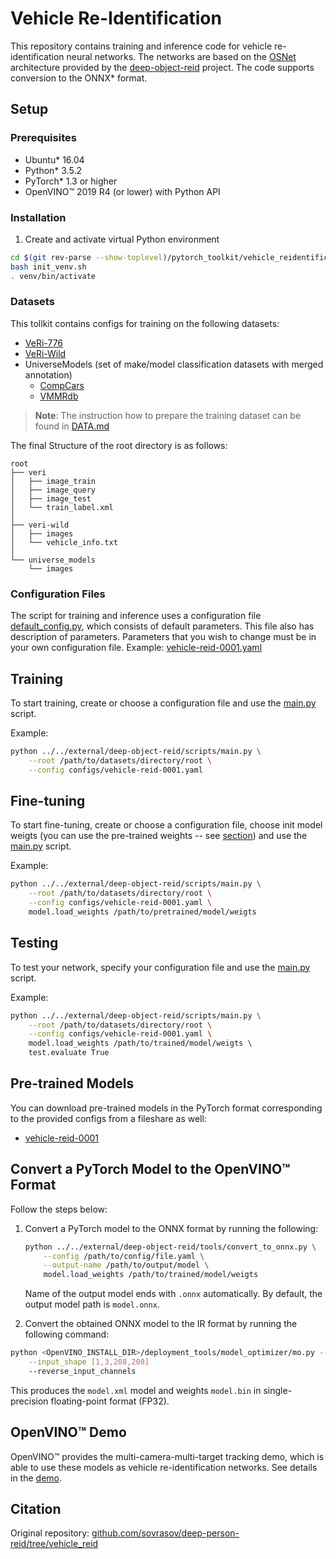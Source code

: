 # Vehicle Re-Identification

This repository contains training and inference code for vehicle re-identification neural networks. The networks are based on the [OSNet](https://arxiv.org/abs/1905.00953) architecture provided by the [deep-object-reid](https://github.com/opencv/deep-object-reid.git) project. The code supports conversion to the ONNX\* format.

## Setup

### Prerequisites

* Ubuntu\* 16.04
* Python\* 3.5.2
* PyTorch\* 1.3 or higher
* OpenVINO™ 2019 R4 (or lower) with Python API

### Installation

1. Create and activate virtual Python environment

```bash
cd $(git rev-parse --show-toplevel)/pytorch_toolkit/vehicle_reidentification
bash init_venv.sh
. venv/bin/activate
```

### Datasets

This tollkit contains configs for training on the following datasets:

* [VeRi-776](https://github.com/JDAI-CV/VeRidataset)
* [VeRi-Wild](https://github.com/PKU-IMRE/VERI-Wild)
* UniverseModels (set of make/model classification datasets with merged annotation)
  - [CompCars](http://mmlab.ie.cuhk.edu.hk/datasets/comp_cars/index.html)
  - [VMMRdb](https://github.com/faezetta/VMMRdb)

> **Note**: The instruction how to prepare the training dataset can be found in [DATA.md](DATA.md)

The final Structure of the root directory is as follows:

```
root
├── veri
│   ├── image_train
│   ├── image_query
│   ├── image_test
│   └── train_label.xml
│
├── veri-wild
│   ├── images
│   └── vehicle_info.txt
│
└── universe_models
    └── images
```

### Configuration Files

The script for training and inference uses a configuration file
[default_config.py](https://github.com/opencv/deep-object-reid/blob/ote/scripts/default_config.py), which consists of default parameters.
This file also has description of parameters.
Parameters that you wish to change must be in your own configuration file.
Example: [vehicle-reid-0001.yaml](configs/vehicle-reid-0001.yaml)

## Training

To start training, create or choose a configuration file and use the [main.py](https://github.com/opencv/deep-object-reid/blob/ote/scripts/main.py) script.

Example:

```bash
python ../../external/deep-object-reid/scripts/main.py \
    --root /path/to/datasets/directory/root \
    --config configs/vehicle-reid-0001.yaml
```

## Fine-tuning

To start fine-tuning, create or choose a configuration file, choose init model weigts (you can use the pre-trained weights -- see [section](#pre-trained-models)) and use the [main.py](../../external/deep-object-reid/scripts/main.py) script.

Example:

```bash
python ../../external/deep-object-reid/scripts/main.py \
    --root /path/to/datasets/directory/root \
    --config configs/vehicle-reid-0001.yaml \
    model.load_weights /path/to/pretrained/model/weigts
```

## Testing

To test your network, specify your configuration file and use the [main.py](../../external/deep-object-reid/scripts/main.py) script.

Example:

```bash
python ../../external/deep-object-reid/scripts/main.py \
    --root /path/to/datasets/directory/root \
    --config configs/vehicle-reid-0001.yaml \
    model.load_weights /path/to/trained/model/weigts \
    test.evaluate True
```

## Pre-trained Models

You can download pre-trained models in the PyTorch format corresponding to the provided configs from a fileshare as well:
- [vehicle-reid-0001](https://drive.google.com/open?id=1KaDrzX3xZFwO986Q0a06U10beM-s_eBZ)


## Convert a PyTorch Model to the OpenVINO™ Format

Follow the steps below:

1. Convert a PyTorch model to the ONNX format by running the following:

    ```bash
    python ../../external/deep-object-reid/tools/convert_to_onnx.py \
        --config /path/to/config/file.yaml \
        --output-name /path/to/output/model \
        model.load_weights /path/to/trained/model/weigts
    ```

    Name of the output model ends with `.onnx` automatically.
    By default, the output model path is `model.onnx`.

2. Convert the obtained ONNX model to the IR format by running the following command:

```bash
python <OpenVINO_INSTALL_DIR>/deployment_tools/model_optimizer/mo.py --input_model model.onnx  \
    --input_shape [1,3,208,208]
    --reverse_input_channels
```

This produces the `model.xml` model and weights `model.bin` in single-precision floating-point format (FP32).

## OpenVINO™ Demo

OpenVINO™ provides the multi-camera-multi-target tracking demo, which is able to use these models as vehicle re-identification networks. See details in the [demo](https://github.com/opencv/open_model_zoo/tree/develop/demos/python_demos/multi_camera_multi_target_tracking).

## Citation

Original repository: [github.com/sovrasov/deep-person-reid/tree/vehicle_reid](https://github.com/sovrasov/deep-person-reid/tree/vehicle_reid)
